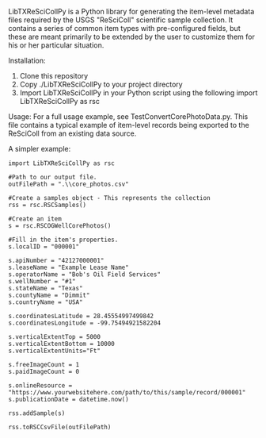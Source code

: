 LibTXReSciCollPy is a Python library for generating the item-level metadata files required by the USGS "ReSciColl" scientific sample collection.  It contains a series of common item types with pre-configured fields, but these are meant primarily to be extended by the user to customize them for his or her particular situation.

Installation:
1.  Clone this repository
2.  Copy ./LibTXReSciCollPy to your project directory
3.  Import LibTXReSciCollPy in your Python script using the following
	import LibTXReSciCollPy as rsc

Usage:  For a full usage example, see TestConvertCorePhotoData.py.  This file contains a typical example of item-level records being exported to the ReSciColl from an existing data source.

A simpler example:

```
import LibTXReSciCollPy as rsc

#Path to our output file.
outFilePath = ".\\core_photos.csv"

#Create a samples object - This represents the collection
rss = rsc.RSCSamples()

#Create an item
s = rsc.RSCOGWellCorePhotos()
 
#Fill in the item's properties.
s.localID = "000001"

s.apiNumber = "42127000001"
s.leaseName = "Example Lease Name"
s.operatorName = "Bob's Oil Field Services"
s.wellNumber = "#1"
s.stateName = "Texas"
s.countyName = "Dimmit"
s.countryName = "USA"
    
s.coordinatesLatitude = 28.45554997499842
s.coordinatesLongitude = -99.75494921582204

s.verticalExtentTop = 5000
s.verticalExtentBottom = 10000
s.verticalExtentUnits="Ft"

s.freeImageCount = 1
s.paidImageCount = 0

s.onlineResource = "https://www.yourwebsitehere.com/path/to/this/sample/record/000001"
s.publicationDate = datetime.now()

rss.addSample(s)

rss.toRSCCsvFile(outFilePath)

```


